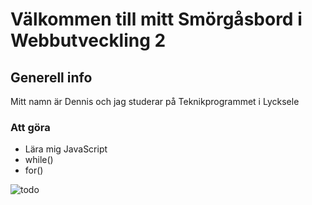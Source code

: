 # Välkommen till mitt Smörgåsbord i Webbutveckling 2

## Generell info
Mitt namn är Dennis och jag studerar på Teknikprogrammet i Lycksele

### Att göra
* Lära mig JavaScript
* while()
* for()

![todo](https://user-images.githubusercontent.com/4288113/49279887-fea8b900-f488-11e8-9199-56e13ea54166.JPG)

